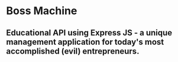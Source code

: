 # Boss Machine

## Educational API using Express JS - a unique management application for today's most accomplished (evil) entrepreneurs.
